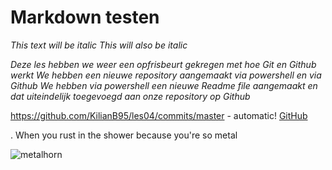 # Markdown testen

*This text will be italic*
_This will also be italic_

*Deze les hebben we weer een opfrisbeurt gekregen met hoe Git en Github werkt*
_We hebben een nieuwe repository aangemaakt via powershell en via Github_
*We hebben via powershell een nieuwe Readme file aangemaakt en dat uiteindelijk toegevoegd aan onze repository op Github*

https://github.com/KilianB95/les04/commits/master - automatic!
[GitHub](https://github.com/KilianB95/les04/commits/master)

. When you rust in the shower because you're so metal

![metalhorn](/bureaublad/metalhorn.png "metalhorn")



